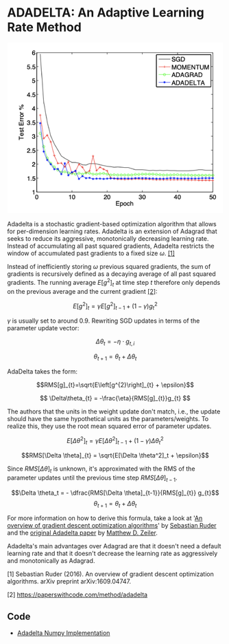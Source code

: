 # ADADELTA: An Adaptive Learning Rate Method

![Adadelta Example](doc/adadelta_example.png)

Adadelta is a stochastic gradient-based optimization algorithm that allows for per-dimension learning rates. Adadelta is an extension of Adagrad that seeks to reduce its aggressive, monotonically decreasing learning rate. Instead of accumulating all past squared gradients, Adadelta restricts the window of accumulated past gradients to a fixed size $\omega$. <a href="#citation1">[1]</a>

Instead of inefficiently storing $\omega$ previous squared gradients, the sum of gradients is recursively defined as a decaying average of all past squared gradients. The running average $E\left[g^{2}\right]_{t}$ at time step $t$ therefore only depends on the previous average and the current gradient <a href="#citation2">[2]</a>:

$$E\left[g^{2}\right]_{t} = \gamma{E}\left[g^{2}\right]_{t-1} + \left(1-\gamma\right)g^{2}_{t}$$

$\gamma$ is usually set to around 0.9. Rewriting SGD updates in terms of the parameter update vector:

$$ \Delta\theta_{t} = -\eta\cdot{g_{t, i}}$$

$$\theta_{t+1}  = \theta_{t} + \Delta\theta_{t}$$

AdaDelta takes the form:

$$RMS[g]_{t}=\sqrt{E\left[g^{2}\right]_{t} + \epsilon}$$

$$ \Delta\theta_{t} = -\frac{\eta}{RMS[g]_{t}}g_{t} $$

The authors that the units in the weight update don't match, i.e., the update should have the same hypothetical units as the parameters/weights. To realize this, they use the root mean squared error of parameter updates.

$$E[\Delta \theta^2]_t = \gamma E[\Delta \theta^2]_{t-1} + (1 - \gamma) \Delta \theta^2_t$$

$$RMS[\Delta \theta]_{t} = \sqrt{E[\Delta \theta^2]_t + \epsilon}$$

Since $RMS[\Delta \theta]_{t}$  is unknown, it's approximated with the RMS of the parameter updates until the previous time step $RMS[\Delta \theta]_{t-1}$.

$$\Delta \theta_t = - \dfrac{RMS[\Delta \theta]_{t-1}}{RMS[g]_{t}} g_{t}$$
$$\theta_{t+1} = \theta_t + \Delta \theta_t$$

For more information on how to derive this formula, take a look at '[An overview of gradient descent optimization algorithms](https://ruder.io/optimizing-gradient-descent/index.html#adadelta)' by [Sebastian Ruder](https://twitter.com/seb_ruder) and the [original Adadelta paper](https://arxiv.org/abs/1212.5701) by [Matthew D. Zeiler](https://arxiv.org/search/cs?searchtype=author&query=Zeiler%2C+M+D).

Adadelta's main advantages over Adagrad are that it doesn't need a default learning rate and that it doesn't decrease the learning rate as aggressively and monotonically as Adagrad. 

<p id="citation1">[1] Sebastian Ruder (2016). An overview of gradient descent optimization algorithms. arXiv preprint arXiv:1609.04747.</p>

<p id="citation2">[2] <a href="https://paperswithcode.com/method/adadelta">https://paperswithcode.com/method/adadelta</a></p>

## Code

* [Adadelta Numpy Implementation](code/adadelta.py)